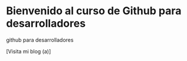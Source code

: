 # Bienvenido al curso de Github para desarrolladores

github para desarrolladores


[Visita mi blog (a)]
